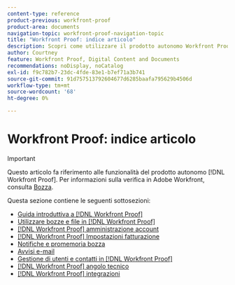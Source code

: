 ```yaml
---
content-type: reference
product-previous: workfront-proof
product-area: documents
navigation-topic: workfront-proof-navigation-topic
title: "Workfront Proof: indice articolo"
description: Scopri come utilizzare il prodotto autonomo Workfront Proof.
author: Courtney
feature: Workfront Proof, Digital Content and Documents
recommendations: noDisplay, noCatalog
exl-id: f9c782b7-23dc-4fde-83e1-b7ef71a3b741
source-git-commit: 91d757513792604677d6285baafa795629b4506d
workflow-type: tm+mt
source-wordcount: '68'
ht-degree: 0%

---
```


# Workfront Proof: indice articolo

<!-- Audited: 12/2023 -->

>[!IMPORTANT]
>
>Questo articolo fa riferimento alle funzionalità del prodotto autonomo [!DNL Workfront Proof]. Per informazioni sulla verifica in Adobe Workfront, consulta [Bozza](../review-and-approve-work/proofing/proofing.md).

Questa sezione contiene le seguenti sottosezioni:

* [Guida introduttiva a [!DNL Workfront Proof]](../workfront-proof/wp-getstarted/getting-started-with-workfront-proof.md)
* [Utilizzare bozze e file in [!DNL Workfront Proof]](../workfront-proof/wp-work-proofsfiles/wp-work-proofs-files.md)
* [[!DNL Workfront Proof] amministrazione account](../workfront-proof/wp-acct-admin/wp-account-admin.md)
* [[!DNL Workfront Proof] Impostazioni fatturazione](../workfront-proof/wp-billingsettings/wp-billing-settings.md)
* [Notifiche e promemoria bozza](../workfront-proof/wp-emailsntfctns/wp-emails-and-notifications.md)
* [Avvisi e-mail](../workfront-proof/wp-emailsntfctns/email-alerts/email-alerts.md)
* [Gestione di utenti e contatti in [!DNL Workfront Proof]](../workfront-proof/wp-mnguserscontacts/manage-user-contacts.md)
* [[!DNL Workfront Proof] angolo tecnico](../workfront-proof/wp-tech-corner/tech-corner.md)
* [[!DNL Workfront Proof] integrazioni](../workfront-proof/wp-integrations/wp-integrations.md)
